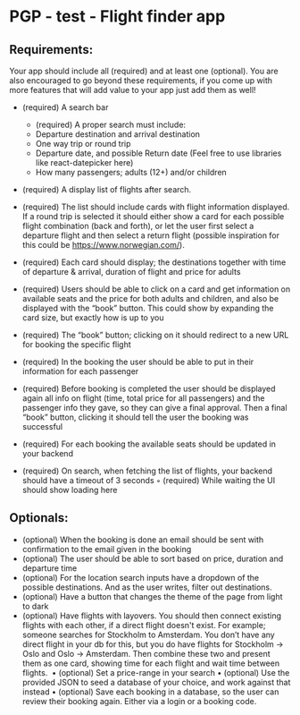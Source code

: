 # PGP - test - Flight finder app 

## Requirements:

Your app should include all (required) and at least one (optional). You are also encouraged to go beyond these requirements, if you come up with more features that will add value to your app just add them as well!

-  (required) A search bar

   -  (required) A proper search must include:
   -  Departure destination and arrival destination
   -  One way trip or round trip
   -  Departure date, and possible Return date (Feel free to use libraries like react-datepicker here)
   -  How many passengers; adults (12+) and/or children

-  (required) A display list of flights after search.
-  (required) The list should include cards with flight information displayed. If a round trip is selected it should either show a card for each possible flight combination (back and forth), or let the user first select a departure flight and then select a return flight (possible inspiration for this could be https://www.norwegian.com/).

-  (required) Each card should display; the destinations together with time of departure & arrival, duration of flight and price for adults

-  (required) Users should be able to click on a card and get information on available seats and the price for both adults and children, and also be displayed with the “book” button. This could show by expanding the card size, but exactly how is up to you

-  (required) The “book” button; clicking on it should redirect to a new URL for booking the specific flight
-  (required) In the booking the user should be able to put in their information for each passenger
-  (required) Before booking is completed the user should be displayed again all info on flight (time, total price for all passengers) and the passenger info they gave, so they can give a final approval. Then a final “book” button, clicking it should tell the user the booking was successful
-  (required) For each booking the available seats should be updated in your backend
-  (required) On search, when fetching the list of flights, your backend should have a timeout of 3 seconds
   ◦ (required) While waiting the UI should show loading here

## Optionals:

-  (optional) When the booking is done an email should be sent with confirmation to the email given in the booking
-  (optional) The user should be able to sort based on price, duration and departure time
-  (optional) For the location search inputs have a dropdown of the possible destinations. And as the user writes, filter out destinations.
-  (optional) Have a button that changes the theme of the page from light to dark
-  (optional) Have flights with layovers. You should then connect existing flights with each other, if a direct flight doesn't exist. For example; someone searches for Stockholm to Amsterdam. You don’t have any direct flight in your db for this, but you do have flights for Stockholm -> Oslo and Oslo -> Amsterdam. Then combine these two and present them as one card, showing time for each flight and wait time between flights. 
   • (optional) Set a price-range in your search
   • (optional) Use the provided JSON to seed a database of your choice, and work against that instead
   • (optional) Save each booking in a database, so the user can review their booking again. Either via a login or a booking code.
